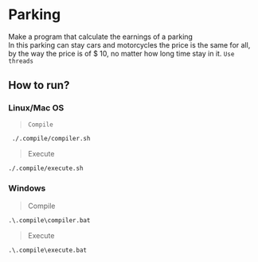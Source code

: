 # Parking

Make a program that calculate the earnings of a parking  
In this parking can stay cars and motorcycles the price is the same for all, by the way the price is of $ 10, no matter how long time stay in it. `Use threads` 

## How to run?

### Linux/Mac OS 

> `Compile` 

```bash
 ./.compile/compiler.sh
```

> Execute 

```bash
./.compile/execute.sh
```

### Windows 

> Compile 

```cmd
.\.compile\compiler.bat
```

> Execute 

```cmd
.\.compile\execute.bat
```
